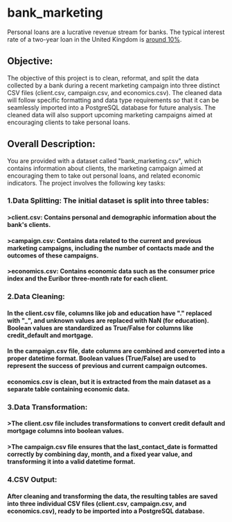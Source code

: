 # bank_marketing
Personal loans are a lucrative revenue stream for banks.  The typical interest rate of a two-year loan in the United Kingdom is [around 10%](https://www.experian.com/blogs/ask-experian/whats-a-good-interest-rate-for-a-personal-loan/).
## Objective:
The objective of this project is to clean, reformat, and split the data collected by a bank during a recent marketing campaign into three distinct CSV files (client.csv, campaign.csv, and economics.csv). The cleaned data will follow specific formatting and data type requirements so that it can be seamlessly imported into a PostgreSQL database for future analysis. The cleaned data will also support upcoming marketing campaigns aimed at encouraging clients to take personal loans.
## Overall Description:
You are provided with a dataset called "bank_marketing.csv", which contains information about clients, the marketing campaign aimed at encouraging them to take out personal loans, and related economic indicators. The project involves the following key tasks:
### 1.Data Splitting: The initial dataset is split into three tables:
#### >client.csv: Contains personal and demographic information about the bank's clients.
#### >campaign.csv: Contains data related to the current and previous marketing campaigns, including the number of contacts made and the outcomes of these campaigns.
#### >economics.csv: Contains economic data such as the consumer price index and the Euribor three-month rate for each client.
### 2.Data Cleaning:
#### In the client.csv file, columns like job and education have "." replaced with "_", and unknown values are replaced with NaN (for education). Boolean values are standardized as True/False for columns like credit_default and mortgage.
#### In the campaign.csv file, date columns are combined and converted into a proper datetime format. Boolean values (True/False) are used to represent the success of previous and current campaign outcomes.
#### economics.csv is clean, but it is extracted from the main dataset as a separate table containing economic data.
### 3.Data Transformation:
#### >The client.csv file includes transformations to convert credit default and mortgage columns into boolean values.
#### >The campaign.csv file ensures that the last_contact_date is formatted correctly by combining day, month, and a fixed year value, and transforming it into a valid datetime format.
### 4.CSV Output:
#### After cleaning and transforming the data, the resulting tables are saved into three individual CSV files (client.csv, campaign.csv, and economics.csv), ready to be imported into a PostgreSQL database.

